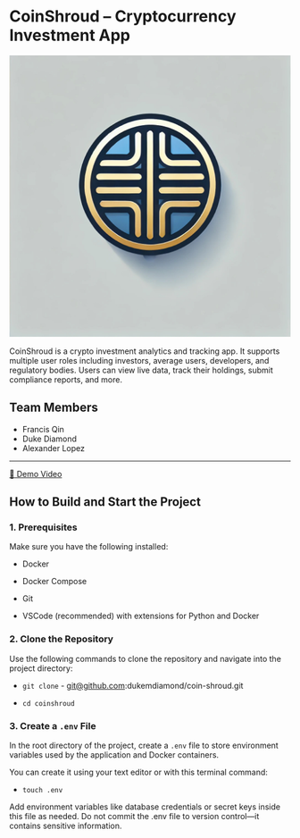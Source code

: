 # CoinShroud – Cryptocurrency Investment App

![COINSHROUDIMAGE](coinshroud.jpg)

CoinShroud is a crypto investment analytics and tracking app. It supports multiple user roles including
investors, average users, developers, and regulatory bodies. Users can view live data, track their holdings, submit
compliance reports, and more.

## Team Members

- Francis Qin
- Duke Diamond
- Alexander Lopez

---

[🎥 Demo Video](https://www.youtube.com/watch?v=O4YOdDGAqOo)

## How to Build and Start the Project

### 1. Prerequisites

Make sure you have the following installed:

- Docker

- Docker Compose

- Git

- VSCode (recommended) with extensions for Python and Docker

### 2. Clone the Repository

Use the following commands to clone the repository and navigate into the project directory:

- `git clone` - git@github.com:dukemdiamond/coin-shroud.git

- `cd coinshroud`

### 3. Create a `.env` File

In the root directory of the project, create a `.env` file to store environment variables used by the application and
Docker containers.

You can create it using your text editor or with this terminal command:

- `touch .env`

Add environment variables like database credentials or secret keys inside this file as needed.
Do not commit the .env file to version control—it contains sensitive information.
